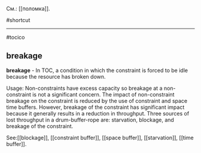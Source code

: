 См.: [[поломка]].

#shortcut




<hr/>

#tocico

## breakage

<b>breakage</b> -  In TOC, a condition in which the constraint is forced to be idle because the resource has broken down. 


Usage: Non-constraints have excess capacity so breakage at a non-constraint is not a significant concern.  The impact of non-constraint breakage on the constraint is reduced by the use of constraint and space time buffers.  However, breakage of the constraint has significant impact because it generally results in a reduction in throughput.  Three sources of lost throughput in a drum-buffer-rope are: starvation, blockage, and breakage of the constraint.
 



See:[[blockage]], [[constraint buffer]], [[space buffer]], [[starvation]], [[time buffer]].

